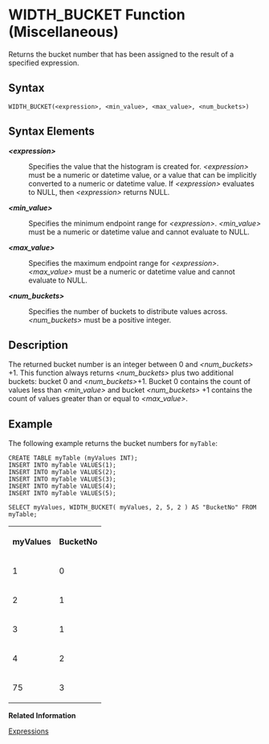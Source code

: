 <!-- loio953bce3cc9a84ebfa77c17ab687ff0ee -->

# WIDTH\_BUCKET Function \(Miscellaneous\)

Returns the bucket number that has been assigned to the result of a specified expression.



<a name="loio953bce3cc9a84ebfa77c17ab687ff0ee__sql_function_width_bucket_1sql_function_width_bucket_syntax"/>

## Syntax

```
WIDTH_BUCKET(<expression>, <min_value>, <max_value>, <num_buckets>)
```



## Syntax Elements


<dl>
<dt><b>

*<expression\>*

</b></dt>
<dd>

Specifies the value that the histogram is created for. *<expression\>* must be a numeric or datetime value, or a value that can be implicitly converted to a numeric or datetime value. If *<expression\>* evaluates to NULL, then *<expression\>* returns NULL.



</dd><dt><b>

*<min\_value\>*

</b></dt>
<dd>

Specifies the minimum endpoint range for *<expression\>*. *<min\_value\>* must be a numeric or datetime value and cannot evaluate to NULL.



</dd><dt><b>

*<max\_value\>*

</b></dt>
<dd>

Specifies the maximum endpoint range for *<expression\>*. *<max\_value\>* must be a numeric or datetime value and cannot evaluate to NULL.



</dd><dt><b>

*<num\_buckets\>*

</b></dt>
<dd>

Specifies the number of buckets to distribute values across. *<num\_buckets\>* must be a positive integer.



</dd>
</dl>



<a name="loio953bce3cc9a84ebfa77c17ab687ff0ee__sql_function_width_bucket_1sql_function_width_bucket_description"/>

## Description

The returned bucket number is an integer between 0 and *<num\_buckets\>* +1. This function always returns *<num\_buckets\>* plus two additional buckets: bucket 0 and *<num\_buckets\>*+1. Bucket 0 contains the count of values less than *<min\_value\>* and bucket *<num\_buckets\>* +1 contains the count of values greater than or equal to *<max\_value\>*.



<a name="loio953bce3cc9a84ebfa77c17ab687ff0ee__sql_function_width_bucket_1sql_function_width_bucket_examples"/>

## Example

The following example returns the bucket numbers for `myTable`:

```
CREATE TABLE myTable (myValues INT);
INSERT INTO myTable VALUES(1);
INSERT INTO myTable VALUES(2);
INSERT INTO myTable VALUES(3);
INSERT INTO myTable VALUES(4);
INSERT INTO myTable VALUES(5);

SELECT myValues, WIDTH_BUCKET( myValues, 2, 5, 2 ) AS "BucketNo" FROM myTable;
```


<table>
<tr>
<th valign="top">

myValues

</th>
<th valign="top">

BucketNo

</th>
</tr>
<tr>
<td valign="top">

1

</td>
<td valign="top">

0

</td>
</tr>
<tr>
<td valign="top">

2

</td>
<td valign="top">

1

</td>
</tr>
<tr>
<td valign="top">

3

</td>
<td valign="top">

1

</td>
</tr>
<tr>
<td valign="top">

4

</td>
<td valign="top">

2

</td>
</tr>
<tr>
<td valign="top">

75

</td>
<td valign="top">

3

</td>
</tr>
</table>

**Related Information**  


[Expressions](../expressions-20a4389.md "An expression is a clause that can be evaluated to return values.")

